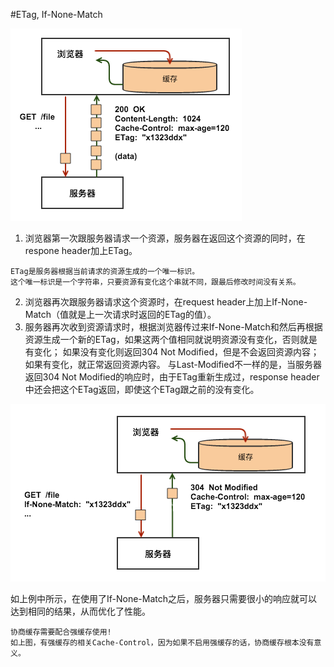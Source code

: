 #ETag, If-None-Match


![](/cache2.png)

1. 浏览器第一次跟服务器请求一个资源，服务器在返回这个资源的同时，在respone header加上ETag。
```
ETag是服务器根据当前请求的资源生成的一个唯一标识。
这个唯一标识是一个字符串，只要资源有变化这个串就不同，跟最后修改时间没有关系。
```

2. 浏览器再次跟服务器请求这个资源时，在request header上加上If-None-Match（值就是上一次请求时返回的ETag的值）。
3. 服务器再次收到资源请求时，根据浏览器传过来If-None-Match和然后再根据资源生成一个新的ETag，如果这两个值相同就说明资源没有变化，否则就是有变化；
如果没有变化则返回304 Not Modified，但是不会返回资源内容；
如果有变化，就正常返回资源内容。
与Last-Modified不一样的是，当服务器返回304 Not Modified的响应时，由于ETag重新生成过，response header中还会把这个ETag返回，即使这个ETag跟之前的没有变化。

![](/cache3.png)

如上例中所示，在使用了If-None-Match之后，服务器只需要很小的响应就可以达到相同的结果，从而优化了性能。

```
协商缓存需要配合强缓存使用!
如上图，有强缓存的相关Cache-Control，因为如果不启用强缓存的话，协商缓存根本没有意义。
```



